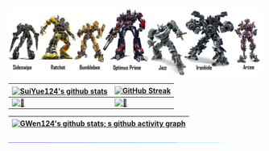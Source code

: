 <!-- Config files for my GitHub profile. -->

<!--
<p>
  <h1 align="center">
    <b>Hi 👋, I'm <a href="https://github.com/GWen124">GWen</a> </b>
  </h1>
</p>
-->



<a href="https://github.com/GWen124"><img alt="🦑" align="center" src="https://raw.githubusercontent.com/GWen124/Script/5ee99b04536cc37004372b03a409d941f7a9d33a/Image/img/Transformers-Autobots-PNG-Picture.png"></a> 


| <a href="https://github.com/GWen124"><img align="center" src="https://github-readme-stats.vercel.app/api?username=SuiYue124&show_icons=true&include_all_commits=true&theme=graywhite&hide_border=true" alt="SuiYue124's github stats" /></a> | [![GitHub Streak](https://github-readme-streak-stats.herokuapp.com?user=SuiYue124&hide_border=true&date_format=%5BY.%5Dn.j)](https://github.com/GWen124) |
| ------------- |  ------------- | 
| <a href="https://github.com/GWen124"><img alt="🦑"  src="https://github.com/GWen124/GWen124/blob/master/metrics.svg"></a>|<a href="https://github.com/GWen124"><img alt="🦑"  src="https://github.com/GWen124/GWen124/blob/master/metrics.additional.svg"></a>|



| <a href="https://github.com/GWen124"><img alt="GWen124's github stats; s github activity graph" align="center" src="https://activity-graph.herokuapp.com/graph?username=GWen124&amp;bg_color=fefefe&amp;color=000000&amp;line=4bc0c8&amp;point=feac5e&amp;area=true&amp;hide_border=false"/></a> | 
| ------------------------------ | 

<a href="https://github.com/GWen124"><img alt="🦑"  src="https://github.com/GWen124/Script/blob/master/Image/img/115834477.gif"></a>



<!--

<a href="https://github.com/GWen124"><img align="center" src="https://github-readme-stats.vercel.app/api/top-langs/?username=GWen124&layout=compact&theme=graywhite&hide_border=true" /></a>

-->
